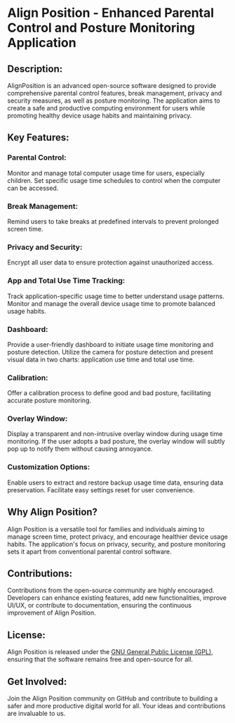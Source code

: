 # Align Position - Enhanced Parental Control and Posture Monitoring Application

## Description:
AlignPosition is an advanced open-source software designed to provide comprehensive parental control features, break management, privacy and security measures, as well as posture monitoring. The application aims to create a safe and productive computing environment for users while promoting healthy device usage habits and maintaining privacy.

## Key Features:

### Parental Control:
Monitor and manage total computer usage time for users, especially children.
Set specific usage time schedules to control when the computer can be accessed.

### Break Management:
Remind users to take breaks at predefined intervals to prevent prolonged screen time.

### Privacy and Security:
Encrypt all user data to ensure protection against unauthorized access.

### App and Total Use Time Tracking:
Track application-specific usage time to better understand usage patterns.
Monitor and manage the overall device usage time to promote balanced usage habits.

### Dashboard:
Provide a user-friendly dashboard to initiate usage time monitoring and posture detection.
Utilize the camera for posture detection and present visual data in two charts: application use time and total use time.

### Calibration:
Offer a calibration process to define good and bad posture, facilitating accurate posture monitoring.

### Overlay Window:
Display a transparent and non-intrusive overlay window during usage time monitoring.
If the user adopts a bad posture, the overlay window will subtly pop up to notify them without causing annoyance.

### Customization Options:
Enable users to extract and restore backup usage time data, ensuring data preservation.
Facilitate easy settings reset for user convenience.

## Why Align Position?
 Align Position is a versatile tool for families and individuals aiming to manage screen time, protect privacy, and encourage healthier device usage habits. The application's focus on privacy, security, and posture monitoring sets it apart from conventional parental control software.

## Contributions:
Contributions from the open-source community are highly encouraged. Developers can enhance existing features, add new functionalities, improve UI/UX, or contribute to documentation, ensuring the continuous improvement of Align Position.

## License:
 Align Position is released under the [GNU General Public License (GPL)](https://www.gnu.org/licenses/old-licenses/gpl-2.0.en.html), ensuring that the software remains free and open-source for all.

## Get Involved:
Join the  Align Position community on GitHub and contribute to building a safer and more productive digital world for all. Your ideas and contributions are invaluable to us.
